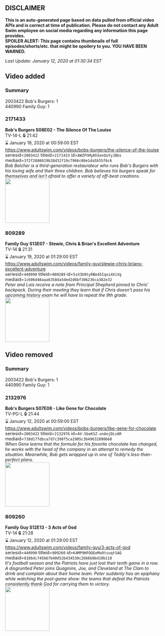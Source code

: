 ## DISCLAIMER
**This is an auto-generated page based on data pulled from official video APIs and is correct at time of publication. Please do not contact any Adult Swim employee on social media regarding any information this page provides.**  
**SPOILER ALERT: This page contains thumbnails of full episodes/shorts/etc. that might be spoilery to you. YOU HAVE BEEN WARNED.**  

_Last Update: January 12, 2020 at 01:30:34 EST_
## Video added
### Summary
2003422 Bob's Burgers: 1  
440990 Family Guy: 1  
### 2171433
**Bob's Burgers S08E02 - The Silence Of The Louise**  
TV-14-L 🔒 21:42  
⌛ January 19, 2020 at 00:59:00 EST  
https://www.adultswim.com/videos/bobs-burgers/the-silence-of-the-louise  
seriesid=`2003422` titleid=`2171433` id=`AWZFhMyKh5enQuYyJBbs` mediaid=`3f2f2886019b28d32f19c7966c08e1da5b55f8c6`  
_Bob Belcher is a third-generation restaurateur who runs Bob's Burgers with his loving wife and their three children. Bob believes his burgers speak for themselves and isn't afraid to offer a variety of off-beat creations._  
<a href="https://i.cdn.turner.com/adultswim/big/image-upload/thumbnails/thumb-2_image-154204254483011.jpg"><img src="https://i.cdn.turner.com/adultswim/big/image-upload/thumbnails/thumb-2_image-154204254483011.jpg" height="144px" /></a>
### 809289
**Family Guy S13E07 - Stewie, Chris & Brian's Excellent Adventure**  
TV-14 🔒 21:31  
⌛ January 19, 2020 at 01:29:00 EST  
https://www.adultswim.com/videos/family-guy/stewie-chris-brians-excellent-adventure  
seriesid=`440990` titleid=`809289` id=`5sX3b9tyRBe45Iqni4XiVg` mediaid=`1c606d40aaa6358da5ded2d6bf306236ca382e32`  
_Peter and Lois receive a note from Principal Shepherd pinned to Chris' backpack. During their meeting they learn that if Chris doesn't pass his upcoming history exam he will have to repeat the 9th grade._  
<a href="https://i.cdn.turner.com/adultswim/big/image-upload/thumbnails/thumb-2_image-151267607620616.jpg"><img src="https://i.cdn.turner.com/adultswim/big/image-upload/thumbnails/thumb-2_image-151267607620616.jpg" height="144px" /></a>
## Video removed
### Summary
2003422 Bob's Burgers: 1  
440990 Family Guy: 1  
### 2132976
**Bob's Burgers S07E08 - Like Gene for Chocolate**  
TV-PG-L 🔒 21:44  
⌛ January 12, 2020 at 00:59:00 EST  
https://www.adultswim.com/videos/bobs-burgers/like-gene-for-chocolate  
seriesid=`2003422` titleid=`2132976` id=`AV-SbeKSZ-onAnjDLs6R` mediaid=`738d17fdbca7d7c398f5ca2905c3b49632890668`  
_When Gene learns that the formula for his favorite chocolate has changed, he works with the head of the company in an attempt to remedy the situation. Meanwhile, Bob gets wrapped up in one of Teddy's less-than-perfect plans._  
<a href="https://i.cdn.turner.com/adultswim/big/image-upload/thumbnails/thumb-2_image-151275190506611.jpg"><img src="https://i.cdn.turner.com/adultswim/big/image-upload/thumbnails/thumb-2_image-151275190506611.jpg" height="144px" /></a>
### 809260
**Family Guy S12E13 - 3 Acts of God**  
TV-14 🔒 21:28  
⌛ January 12, 2020 at 01:29:00 EST  
https://www.adultswim.com/videos/family-guy/3-acts-of-god  
seriesid=`440990` titleid=`809260` id=`K4MP9HFOQEeMa9tsuqtSAQ` mediaid=`818bdc745b67b40d52b434530c26b6b8bd10b118`  
_It's football season and the Patriots have just lost their tenth game in a row. A disgruntled Peter joins Quagmire, Joe, and Cleveland at The Clam to drink and complain about their home team. Peter suddenly has an epiphany while watching the post-game show: the teams that defeat the Patriots consistently thank God for carrying them to victory._  
<a href="https://i.cdn.turner.com/adultswim/big/image-upload/thumbnails/thumb-2_image-15238980835569.jpg"><img src="https://i.cdn.turner.com/adultswim/big/image-upload/thumbnails/thumb-2_image-15238980835569.jpg" height="144px" /></a>
